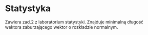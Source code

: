 # Statystyka
Zawiera zad.2 z laboratorium statystyki.
Znajduje minimalną długość wektora zaburzającego wektor o rozkładzie normalnym.
